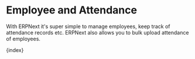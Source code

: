 <!-- add-breadcrumbs -->
# Employee and Attendance

With ERPNext it's super simple to manage employees, keep track of attendance records etc. ERPNext also allows you to bulk upload attendance of employees.

{index}
